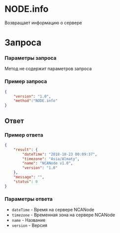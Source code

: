 # NODE.info

Возвращает информацию о сервере


# Запроса

### Параметры запроса

Метод не содержит параметров запроса

### Пример запроса

```json
{
	"version": "1.0",
	"method":"NODE.info"
}
```

## Ответ

### Пример ответа
```json
{
    "result": {
        "dateTime": "2018-10-23 00:09:37",
        "timezone": "Asia/Almaty",
        "name": "NCANode v1.0",
        "version": "1.0"
    },
    "message": "",
    "status": 0
}
```

### Параметры ответа

- `dateTime` - Время на сервере NCANode
- `timezone` - Временная зона на сервере NCANode
- `name` - Название
- `version` - Версия